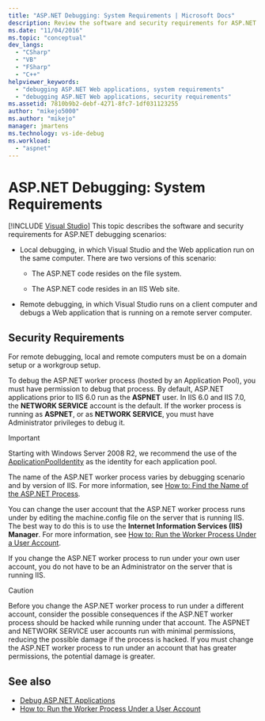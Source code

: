 ```yaml
---
title: "ASP.NET Debugging: System Requirements | Microsoft Docs"
description: Review the software and security requirements for ASP.NET local debugging, in which Visual Studio and the web app run on the same computer, and remote debugging.
ms.date: "11/04/2016"
ms.topic: "conceptual"
dev_langs:
  - "CSharp"
  - "VB"
  - "FSharp"
  - "C++"
helpviewer_keywords:
  - "debugging ASP.NET Web applications, system requirements"
  - "debugging ASP.NET Web applications, security requirements"
ms.assetid: 7810b9b2-debf-4271-8fc7-1df031123255
author: "mikejo5000"
ms.author: "mikejo"
manager: jmartens
ms.technology: vs-ide-debug
ms.workload:
  - "aspnet"
---
```

# ASP.NET Debugging: System Requirements

 [!INCLUDE [Visual Studio](~/includes/applies-to-version/vs-windows-only.md)]
This topic describes the software and security requirements for ASP.NET debugging scenarios:

- Local debugging, in which Visual Studio and the Web application run on the same computer. There are two versions of this scenario:

  - The ASP.NET code resides on the file system.

  - The ASP.NET code resides in an IIS Web site.

- Remote debugging, in which Visual Studio runs on a client computer and debugs a Web application that is running on a remote server computer.

## Security Requirements
 For remote debugging, local and remote computers must be on a domain setup or a workgroup setup.

 To debug the ASP.NET worker process (hosted by an Application Pool), you must have permission to debug that process. By default, ASP.NET applications prior to IIS 6.0 run as the **ASPNET** user. In IIS 6.0 and IIS 7.0, the **NETWORK SERVICE** account is the default. If the worker process is running as **ASPNET**, or as **NETWORK SERVICE**, you must have Administrator privileges to debug it.

 > [!IMPORTANT]
 > Starting with Windows Server 2008 R2, we recommend the use of the [ApplicationPoolIdentity](/iis/manage/configuring-security/application-pool-identities) as the identity for each application pool.

 The name of the ASP.NET worker process varies by debugging scenario and by version of IIS. For more information, see [How to: Find the Name of the ASP.NET Process](../debugger/how-to-find-the-name-of-the-aspnet-process.md).

 You can change the user account that the ASP.NET worker process runs under by editing the machine.config file on the server that is running IIS. The best way to do this is to use the **Internet Information Services (IIS) Manager**. For more information, see [How to: Run the Worker Process Under a User Account](../debugger/how-to-run-the-worker-process-under-a-user-account.md).

 If you change the ASP.NET worker process to run under your own user account, you do not have to be an Administrator on the server that is running IIS.

> [!CAUTION]
> Before you change the ASP.NET worker process to run under a different account, consider the possible consequences if the ASP.NET worker process should be hacked while running under that account. The ASPNET and NETWORK SERVICE user accounts run with minimal permissions, reducing the possible damage if the process is hacked. If you must change the ASP.NET worker process to run under an account that has greater permissions, the potential damage is greater.

## See also

- [Debug ASP.NET Applications](../debugger/how-to-enable-debugging-for-aspnet-applications.md)
- [How to: Run the Worker Process Under a User Account](../debugger/how-to-run-the-worker-process-under-a-user-account.md)